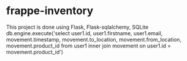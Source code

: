 # frappe-inventory

This project is done using Flask, Flask-sqlalchemy, SQLite
db.engine.execute('select user1.id, user1.firstname, user1.email, movement.timestamp, movement.to_location, movement.from_location, movement.product_id from user1 inner join movement on user1.id = movement.product_id')